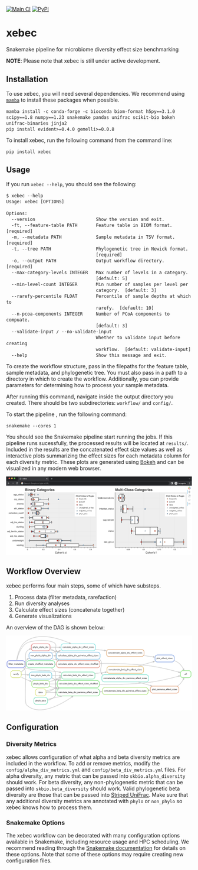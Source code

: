 [![Main CI](https://github.com/gibsramen/xebec/actions/workflows/main_ci.yml/badge.svg)](https://github.com/gibsramen/xebec/actions/workflows/main_ci.yml)
[![PyPI](https://img.shields.io/pypi/v/xebec.svg)](https://pypi.org/project/xebec)

# xebec

Snakemake pipeline for microbiome diversity effect size benchmarking

**NOTE**: Please note that xebec is still under active development.

## Installation

To use xebec, you will need several dependencies.
We recommend using [`mamba`](https://github.com/mamba-org/mamba) to install these packages when possible.

```
mamba install -c conda-forge -c bioconda biom-format h5py==3.1.0 scipy==1.8 numpy==1.23 snakemake pandas unifrac scikit-bio bokeh unifrac-binaries jinja2
pip install evident>=0.4.0 gemelli>=0.0.8
```

To install xebec, run the following command from the command line:

```
pip install xebec
```

## Usage

If you run `xebec --help`, you should see the following:

```
$ xebec --help
Usage: xebec [OPTIONS]

Options:
  --version                       Show the version and exit.
  -ft, --feature-table PATH       Feature table in BIOM format.  [required]
  -m, --metadata PATH             Sample metadata in TSV format.  [required]
  -t, --tree PATH                 Phylogenetic tree in Newick format.
                                  [required]
  -o, --output PATH               Output workflow directory.  [required]
  --max-category-levels INTEGER   Max number of levels in a category.
                                  [default: 5]
  --min-level-count INTEGER       Min number of samples per level per
                                  category.  [default: 3]
  --rarefy-percentile FLOAT       Percentile of sample depths at which to
                                  rarefy.  [default: 10]
  --n-pcoa-components INTEGER     Number of PCoA components to compuate.
                                  [default: 3]
  --validate-input / --no-validate-input
                                  Whether to validate input before creating
                                  workflow.  [default: validate-input]
  --help                          Show this message and exit.
```

To create the workflow structure, pass in the filepaths for the feature table, sample metadata, and phylogenetic tree.
You must also pass in a path to a directory in which to create the workflow.
Additionally, you can provide parameters for determining how to process your sample metadata.

After running this command, navigate inside the output directory you created.
There should be two subdirectories: `workflow/` and `config/`.

To start the pipeline , run the following command:

```
snakemake --cores 1
```

You should see the Snakemake pipeline start running the jobs.
If this pipeline runs sucessfully, the processed results will be located at `results/`.
Included in the results are the concatenated effect size values as well as interactive plots summarizing the effect sizes for each metadata column for each diversity metric.
These plots are generated using [Bokeh](https://github.com/bokeh/bokeh) and can be visualized in any modern web browser.

![Bokeh](https://raw.githubusercontent.com/gibsramen/xebec/main/imgs/bokeh.png)

## Workflow Overview

xebec performs four main steps, some of which have substeps.

1. Process data (filter metadata, rarefaction)
2. Run diversity analyses
3. Calculate effect sizes (concatenate together)
4. Generate visualizations

An overview of the DAG is shown below:

![xebec DAG](https://raw.githubusercontent.com/gibsramen/xebec/main/imgs/dag.png)

## Configuration

### Diversity Metrics

xebec allows configuration of what alpha and beta diversity metrics are included in the workflow.
To add or remove metrics, modify the `config/alpha_div_metrics.yml` and `config/beta_div_metrics.yml` files.
For alpha diversity, any metric that can be passed into `skbio.alpha_diversity` should work.
For beta diversity, any non-phylogenetic metric that can be passed into `skbio.beta_diversity` should work.
Valid phylogenetic beta diversity are those that can be passed into [Striped UniFrac](https://github.com/biocore/unifrac).
Make sure that any additional diversity metrics are annotated with `phylo` or `non_phylo` so xebec knows how to process them.

### Snakemake Options

The xebec workflow can be decorated with many configuration options available in Snakemake, including resource usage and HPC scheduling.
We recommend reading through the [Snakemake documentation](https://snakemake.readthedocs.io/en/stable/index.html) for details on these options.
Note that some of these options may require creating new configuration files.
